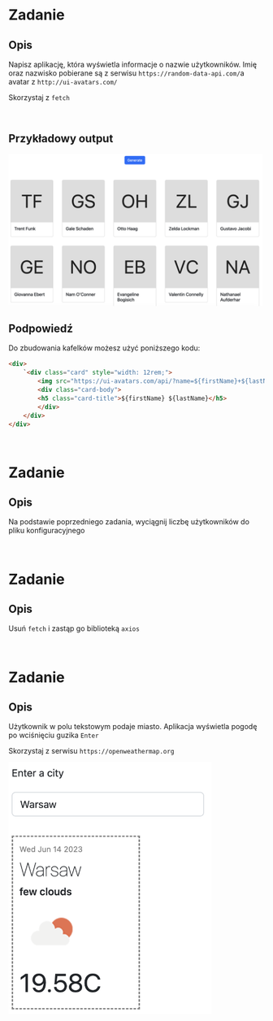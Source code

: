 
# Zadanie
## Opis
Napisz aplikację, która wyświetla informacje o nazwie użytkowników. Imię oraz nazwisko pobierane są z serwisu `https://random-data-api.com/`a avatar z `http://ui-avatars.com/`

Skorzystaj z `fetch`

<br>

## Przykładowy output

<img src="../images/ajax/users.png" width="500">

## Podpowiedź
Do zbudowania kafelków możesz użyć poniższego kodu:
```html
<div> 
    `<div class="card" style="width: 12rem;">
        <img src="https://ui-avatars.com/api/?name=${firstName}+${lastName}" class="card-img-top" alt="...">
        <div class="card-body">
        <h5 class="card-title">${firstName} ${lastName}</h5>
        </div>
    </div>
</div>
```

<br>

# Zadanie
## Opis
Na podstawie poprzedniego zadania, wyciągnij liczbę użytkowników do pliku konfiguracyjnego

<br>

# Zadanie
## Opis
Usuń `fetch` i zastąp go biblioteką `axios`

<br>

# Zadanie
## Opis
Użytkownik w polu tekstowym podaje miasto. Aplikacja wyświetla pogodę po wciśnięciu guzika `Enter`

Skorzystaj z serwisu `https://openweathermap.org`


<img src="../images/ajax/example.png" width="400">
